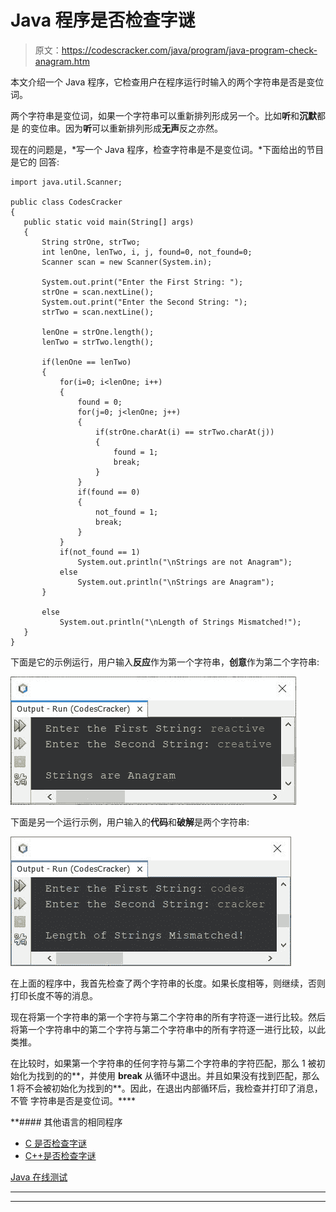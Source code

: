 # Java 程序是否检查字谜

> 原文：<https://codescracker.com/java/program/java-program-check-anagram.htm>

本文介绍一个 Java 程序，它检查用户在程序运行时输入的两个字符串是否是变位词。

两个字符串是变位词，如果一个字符串可以重新排列形成另一个。比如**听**和**沉默**都是 的变位串。因为**听**可以重新排列形成**无声**反之亦然。

现在的问题是，*写一个 Java 程序，检查字符串是不是变位词。*下面给出的节目是它的 回答:

```
import java.util.Scanner;

public class CodesCracker
{
   public static void main(String[] args)
   {
       String strOne, strTwo;
       int lenOne, lenTwo, i, j, found=0, not_found=0;
       Scanner scan = new Scanner(System.in);

       System.out.print("Enter the First String: ");
       strOne = scan.nextLine();
       System.out.print("Enter the Second String: ");
       strTwo = scan.nextLine();

       lenOne = strOne.length();
       lenTwo = strTwo.length();

       if(lenOne == lenTwo)
       {
           for(i=0; i<lenOne; i++)
           {
               found = 0;
               for(j=0; j<lenOne; j++)
               {
                   if(strOne.charAt(i) == strTwo.charAt(j))
                   {
                       found = 1;
                       break;
                   }
               }
               if(found == 0)
               {
                   not_found = 1;
                   break;
               }
           }
           if(not_found == 1)
               System.out.println("\nStrings are not Anagram");
           else
               System.out.println("\nStrings are Anagram");
       }

       else
           System.out.println("\nLength of Strings Mismatched!");
   }
}
```

下面是它的示例运行，用户输入**反应**作为第一个字符串，**创意**作为第二个字符串:

![java program check anagram or not](img/0605e66d0a0b1bd0983ba53e8a37db42.png)

下面是另一个运行示例，用户输入的**代码**和**破解**是两个字符串:

![check anagram in java](img/6c2bb461444816ed832a04ff130b1d5d.png)

在上面的程序中，我首先检查了两个字符串的长度。如果长度相等，则继续，否则打印长度不等的消息。

现在将第一个字符串的第一个字符与第二个字符串的所有字符逐一进行比较。然后将第一个字符串中的第二个字符与第二个字符串中的所有字符逐一进行比较，以此类推。

在比较时，如果第一个字符串的任何字符与第二个字符串的字符匹配，那么 1 被初始化为找到的的**，并使用 **break** 从循环中退出。并且如果没有找到匹配，那么 1 将不会被初始化为找到的**。因此，在退出内部循环后，我检查并打印了消息，不管 字符串是否是变位词。****

 **#### 其他语言的相同程序

*   [C 是否检查字谜](/c/program/c-anagram-program.htm)
*   [C++是否检查字谜](/cpp/program/cpp-anagram-program.htm)

[Java 在线测试](/exam/showtest.php?subid=1)

* * *

* * ***